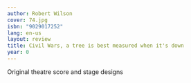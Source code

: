 ```yaml
---
author: Robert Wilson
cover: 74.jpg
isbn: "9029017252"
lang: en-us
layout: review
title: Civil Wars, a tree is best measured when it's down
year: 0
---
```


Original theatre score and stage designs
